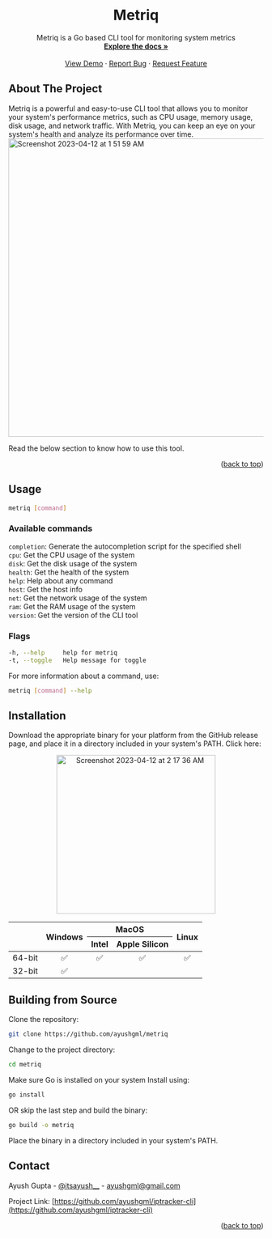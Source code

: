 <a name="readme-top"></a>

<!-- PROJECT LOGO -->
<br />
<div align="center">
  <a href="https://github.com/ayushgml/metriq">
  </a>

  <h1 align="center">Metriq</h1>

  <p align="center">
    Metriq is a Go based CLI tool for monitoring system metrics
    <br />
    <a href="https://github.com/ayushgml/metriq"><strong>Explore the docs »</strong></a>
    <br />
    <br />
    <a href="https://github.com/ayushgml/metriq">View Demo</a>
    ·
    <a href="https://github.com/ayushgml/metriq/issues">Report Bug</a>
    ·
    <a href="https://github.com/ayushgml/metriq/issues">Request Feature</a>
  </p>
</div>

<!-- ABOUT THE PROJECT -->
## About The Project
<div align="center">
</div>
Metriq is a powerful and easy-to-use CLI tool that allows you to monitor your system's performance metrics, such as CPU usage, memory usage, disk usage, and network traffic. With Metriq, you can keep an eye on your system's health and analyze its performance over time.

<img width="590" alt="Screenshot 2023-04-12 at 1 51 59 AM" src="https://user-images.githubusercontent.com/72748253/231280627-c2a9f80c-513a-40cb-8db9-a3a9f9a9a812.png">

Read the below section to know how to use this tool.

<p align="right">(<a href="#readme-top">back to top</a>)</p>


<!-- GETTING STARTED -->
## Usage

```sh
metriq [command]
```
### Available commands

`completion`: Generate the autocompletion script for the specified shell <br>
`cpu`: Get the CPU usage of the system <br>
`disk`: Get the disk usage of the system <br>
`health`: Get the health of the system <br>
`help`: Help about any command <br>
`host`: Get the host info <br>
`net`: Get the network usage of the system <br>
`ram`: Get the RAM usage of the system <br>
`version`: Get the version of the CLI tool <br>

### Flags

```sh
-h, --help     help for metriq
-t, --toggle   Help message for toggle
```

For more information about a command, use:

```sh
metriq [command] --help
```

## Installation
Download the appropriate binary for your platform from the GitHub release page, and place it in a directory included in your system's PATH.
Click here:<br>
<center>
<img width="314" alt="Screenshot 2023-04-12 at 2 17 36 AM" src="https://user-images.githubusercontent.com/72748253/231284581-66f54664-f16b-44bb-b302-dcf1ab803779.png"><br>
<table>
  <thead>
    <tr>
      <th rowspan="2"></th>
      <th rowspan="2">Windows</th>
      <th colspan="2">MacOS</th>
      <th rowspan="2">Linux</th>
    </tr>
    <tr>
      <th>Intel</th>
      <th>Apple Silicon</th>
    </tr>
  </thead>
  <tbody>
    <tr>
      <td align="center">64-bit</td>
      <td align="center">✅</td>
      <td align="center">✅</td>
      <td align="center">✅</td>
      <td align="center">✅</td>
    </tr>
    <tr>
      <td align="center">32-bit</td>
      <td align="center">✅</td>
      <td></td>
      <td></td>
      <td></td>
    </tr>
  </tbody>
</table>

</center>

## Building from Source

Clone the repository:

```sh
git clone https://github.com/ayushgml/metriq
```

Change to the project directory:

```sh
cd metriq
```
Make sure Go is installed on your system
Install using:

```sh
go install
```

OR skip the last step and build the binary:

```sh
go build -o metriq
```

Place the binary in a directory included in your system's PATH.


<!-- CONTACT -->
## Contact

Ayush Gupta - [@itsayush__](https://twitter.com/itsayush__) - ayushgml@gmail.com

Project Link: [https://github.com/ayushgml/iptracker-cli](https://github.com/ayushgml/iptracker-cli)

<p align="right">(<a href="#readme-top">back to top</a>)</p>



